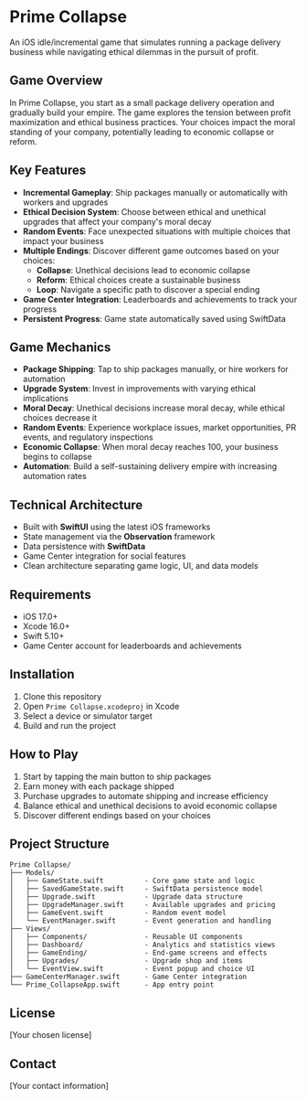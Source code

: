 # Prime Collapse

An iOS idle/incremental game that simulates running a package delivery business while navigating ethical dilemmas in the pursuit of profit.

## Game Overview

In Prime Collapse, you start as a small package delivery operation and gradually build your empire. The game explores the tension between profit maximization and ethical business practices. Your choices impact the moral standing of your company, potentially leading to economic collapse or reform.

## Key Features

- **Incremental Gameplay**: Ship packages manually or automatically with workers and upgrades
- **Ethical Decision System**: Choose between ethical and unethical upgrades that affect your company's moral decay
- **Random Events**: Face unexpected situations with multiple choices that impact your business
- **Multiple Endings**: Discover different game outcomes based on your choices:
  - **Collapse**: Unethical decisions lead to economic collapse
  - **Reform**: Ethical choices create a sustainable business
  - **Loop**: Navigate a specific path to discover a special ending
- **Game Center Integration**: Leaderboards and achievements to track your progress
- **Persistent Progress**: Game state automatically saved using SwiftData

## Game Mechanics

- **Package Shipping**: Tap to ship packages manually, or hire workers for automation
- **Upgrade System**: Invest in improvements with varying ethical implications
- **Moral Decay**: Unethical decisions increase moral decay, while ethical choices decrease it
- **Random Events**: Experience workplace issues, market opportunities, PR events, and regulatory inspections
- **Economic Collapse**: When moral decay reaches 100, your business begins to collapse
- **Automation**: Build a self-sustaining delivery empire with increasing automation rates

## Technical Architecture

- Built with **SwiftUI** using the latest iOS frameworks
- State management via the **Observation** framework
- Data persistence with **SwiftData**
- Game Center integration for social features
- Clean architecture separating game logic, UI, and data models

## Requirements

- iOS 17.0+
- Xcode 16.0+
- Swift 5.10+
- Game Center account for leaderboards and achievements

## Installation

1. Clone this repository
2. Open `Prime Collapse.xcodeproj` in Xcode
3. Select a device or simulator target
4. Build and run the project

## How to Play

1. Start by tapping the main button to ship packages
2. Earn money with each package shipped
3. Purchase upgrades to automate shipping and increase efficiency
4. Balance ethical and unethical decisions to avoid economic collapse
5. Discover different endings based on your choices

## Project Structure

```
Prime Collapse/
├── Models/
│   ├── GameState.swift          - Core game state and logic
│   ├── SavedGameState.swift     - SwiftData persistence model
│   ├── Upgrade.swift            - Upgrade data structure
│   ├── UpgradeManager.swift     - Available upgrades and pricing
│   ├── GameEvent.swift          - Random event model
│   └── EventManager.swift       - Event generation and handling
├── Views/
│   ├── Components/              - Reusable UI components
│   ├── Dashboard/               - Analytics and statistics views
│   ├── GameEnding/              - End-game screens and effects
│   ├── Upgrades/                - Upgrade shop and items
│   └── EventView.swift          - Event popup and choice UI
├── GameCenterManager.swift      - Game Center integration
└── Prime_CollapseApp.swift      - App entry point
```

## License

[Your chosen license]

## Contact

[Your contact information] 